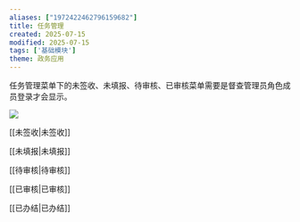 ```yaml
---
aliases: ["1972422462796159682"]
title: 任务管理
created: 2025-07-15
modified: 2025-07-15
tags: ['基础模块']
theme: 政务应用
---
```


任务管理菜单下的未签收、未填报、待审核、已审核菜单需要是督查管理员角色成员登录才会显示。

![](https://myhelpdoc.oss-cn-heyuan.aliyuncs.com/mdimages/acbb9425ccf110ba6b95f6ec32ee7cf4.jpg)

[[未签收|未签收]]

[[未填报|未填报]]

[[待审核|待审核]]

[[已审核|已审核]]

[[已办结|已办结]]

